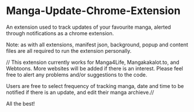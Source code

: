 # Manga-Update-Chrome-Extension
An extension used to track updates of your favourite manga, alerted through notifications as a chrome extension.

Note: as with all extensions, manifest json, background, popup and content files are all required to run the extension personally.

// This extension currently works for Manga4Life, Mangakakalot.to, and Webtoons. More websites will be added if there is an interest.
Please feel free to alert any problems and/or suggestions to the code.

Users are free to select frequency of tracking manga, date and time to be notified if there is an update, and edit their manga archieve.//

All the best!
